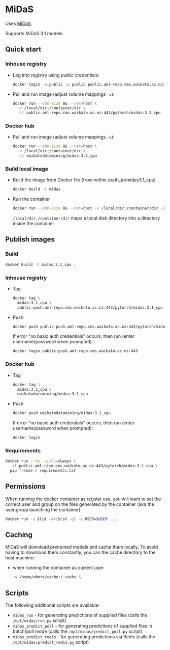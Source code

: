 # MiDaS

Uses [MiDaS](https://github.com/isl-org/MiDaS). 

Supports MiDaS 3.1 models.

## Quick start

### Inhouse registry

* Log into registry using *public* credentials:

  ```bash
  docker login -u public -p public public.aml-repo.cms.waikato.ac.nz:443 
  ```

* Pull and run image (adjust volume mappings `-v`):

  ```bash
  docker run --shm-size 8G --net=host \
    -v /local/dir:/container/dir \
    -it public.aml-repo.cms.waikato.ac.nz:443/pytorch/midas:3.1_cpu
  ```

### Docker hub

* Pull and run image (adjust volume mappings `-v`):

  ```bash
  docker run --shm-size 8G --net=host \
    -v /local/dir:/container/dir \
    -it waikatodatamining/midas:3.1_cpu
  ```

### Build local image

* Build the image from Docker file (from within /path_to/midas3.1_cpu)

  ```bash
  docker build -t midas .
  ```
  
* Run the container

  ```bash
  docker run --shm-size 8G --net=host -v /local/dir:/container/dir -it midas
  ```
  `/local/dir:/container/dir` maps a local disk directory into a directory inside the container


## Publish images

### Build

```bash
docker build -t midas:3.1_cpu .
```

### Inhouse registry  

* Tag

  ```bash
  docker tag \
    midas:3.1_cpu \
    public-push.aml-repo.cms.waikato.ac.nz:443/pytorch/midas:3.1_cpu
  ```
  
* Push

  ```bash
  docker push public-push.aml-repo.cms.waikato.ac.nz:443/pytorch/midas:3.1_cpu
  ```
  If error "no basic auth credentials" occurs, then run (enter username/password when prompted):
  
  ```bash
  docker login public-push.aml-repo.cms.waikato.ac.nz:443
  ```

### Docker hub  

* Tag

  ```bash
  docker tag \
    midas:3.1_cpu \
    waikatodatamining/midas:3.1_cpu
  ```
  
* Push

  ```bash
  docker push waikatodatamining/midas:3.1_cpu
  ```
  If error "no basic auth credentials" occurs, then run (enter username/password when prompted):
  
  ```bash
  docker login
  ``` 


### Requirements

```bash
docker run --rm --pull=always \
  -it public.aml-repo.cms.waikato.ac.nz:443/pytorch/midas:3.1_cpu \
  pip freeze > requirements.txt
```


## Permissions

When running the docker container as regular use, you will want to set the correct
user and group on the files generated by the container (aka the user:group launching
the container):

```bash
docker run -u $(id -u):$(id -g) -e USER=$USER ...
```

## Caching

MiDaS will download pretrained models and cache them locally. To avoid having
to download them constantly, you can the cache directory to the host machine:

* when running the container as current user

  ```bash
  -v /some/where/cache:/.cache \
  ```


## Scripts

The following additional scripts are available:

* `midas_run` - for generating predictions of supplied files (calls the `/opt/midas/run.py` script)
* `midas_predict_poll` - for generating predictions of supplied files in batch/poll mode (calls the `/opt/midas/predict_poll.py` script)
* `midas_predict_redis` - for generating predictions via Redis (calls the `/opt/midas/predict_redis.py` script)
